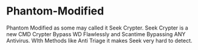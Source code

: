 # Phantom-Modified
Phantom Modified as some may called it Seek Crypter. Seek Crypter is a new CMD Crypter Bypass WD Flawlessly and Scantime Bypassing ANY Antivirus. WIth Methods like Anti Triage it makes Seek very hard to detect.
